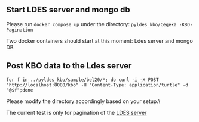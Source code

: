 ## Start LDES server and mongo db

Please run ```docker compose up``` under the directory: ```pyldes_kbo/Cegeka -KBO-Pagination```

Two docker containers should start at this moment: Ldes server and mongo DB

## Post KBO data to the Ldes server

```for f in ../pyldes_kbo/sample/bel20/*; do curl -i -X POST "http://localhost:8080/kbo" -H "Content-Type: application/turtle" -d "@$f";done```

Please modify the directory accordingly based on your setup.\

The current test is only for pagination of the [LDES server](https://github.com/Informatievlaanderen/VSDS-LDESServer4J)
